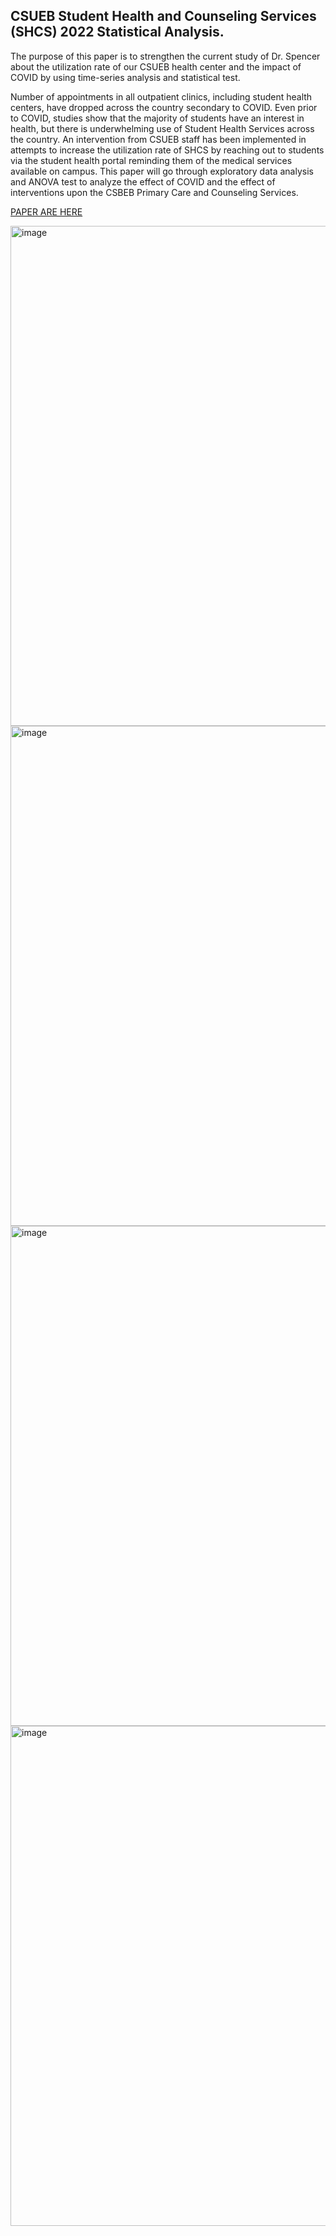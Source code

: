 ## CSUEB Student Health and Counseling Services (SHCS) 2022 Statistical Analysis.

The purpose of this paper is to strengthen the current study of Dr. Spencer about the utilization rate of our CSUEB health center and the impact of COVID by using time-series analysis and statistical test. 

Number of appointments in all outpatient clinics, including student health centers, have dropped across the country secondary to COVID. Even prior to COVID, studies show that the majority of students have an interest in health, but there is underwhelming use of Student Health Services across the country. An intervention from CSUEB staff has been implemented in attempts to increase the utilization rate of SHCS by reaching out to students via the student health portal reminding them of the medical services available on campus. This paper will go through exploratory data analysis and ANOVA test to analyze the effect of COVID and the effect of interventions upon the CSBEB Primary Care and Counseling Services.

[PAPER ARE HERE](https://github.com/atndan/-SHCS-Utilization-Study-CSUEB-2022/blob/main/final%20paper.pdf)

<img width="800" alt="image" src="https://user-images.githubusercontent.com/91353356/195479739-52aacf28-3ff4-40f6-b7cd-9c2eb6c4dfec.png">
<img width="800" alt="image" src="https://user-images.githubusercontent.com/91353356/195479756-a4cf6608-2f10-4335-98b8-83caa67aebf8.png">
<img width="800" alt="image" src="https://user-images.githubusercontent.com/91353356/195479762-4a88e387-09f9-4159-84c8-b4103f5db544.png">
<img width="800" alt="image" src="https://user-images.githubusercontent.com/91353356/195479783-22599091-d213-4665-93cf-bc78c20902a4.png">
